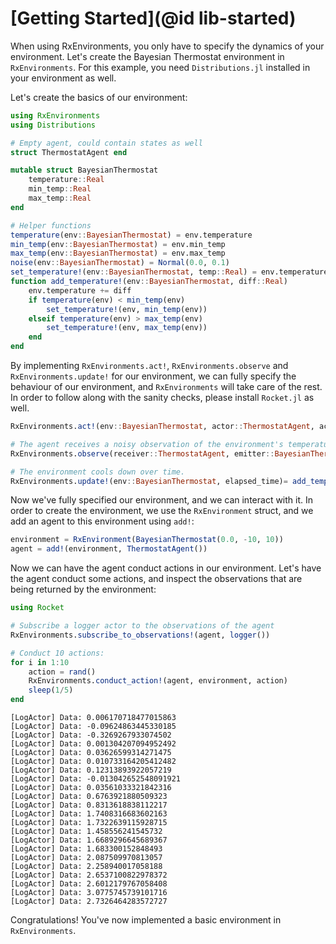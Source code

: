 
# [Getting Started](@id lib-started)
When using RxEnvironments, you only have to specify the dynamics of your environment. Let's create the Bayesian Thermostat environment in `RxEnvironments`. For this example, you need `Distributions.jl` installed in your environment as well. 

Let's create the basics of our environment:

```julia
using RxEnvironments
using Distributions

# Empty agent, could contain states as well
struct ThermostatAgent end

mutable struct BayesianThermostat
    temperature::Real
    min_temp::Real
    max_temp::Real
end

# Helper functions
temperature(env::BayesianThermostat) = env.temperature
min_temp(env::BayesianThermostat) = env.min_temp
max_temp(env::BayesianThermostat) = env.max_temp
noise(env::BayesianThermostat) = Normal(0.0, 0.1)
set_temperature!(env::BayesianThermostat, temp::Real) = env.temperature = temp
function add_temperature!(env::BayesianThermostat, diff::Real) 
    env.temperature += diff
    if temperature(env) < min_temp(env)
        set_temperature!(env, min_temp(env))
    elseif temperature(env) > max_temp(env)
        set_temperature!(env, max_temp(env))
    end
end
```

By implementing `RxEnvironments.act!`, `RxEnvironments.observe` and `RxEnvironments.update!` for our environment, we can fully specify the behaviour of our environment, and `RxEnvironments` will take care of the rest. In order to follow along with the sanity checks, please install `Rocket.jl` as well.

```julia
RxEnvironments.act!(env::BayesianThermostat, actor::ThermostatAgent, action::Float64) = add_temperature!(env, action)

# The agent receives a noisy observation of the environment's temperature 
RxEnvironments.observe(receiver::ThermostatAgent, emitter::BayesianThermostat) = temperature(emitter) + rand(noise(emitter))

# The environment cools down over time.
RxEnvironments.update!(env::BayesianThermostat, elapsed_time)= add_temperature!(env, -0.1 * elapsed_time)
```

Now we've fully specified our environment, and we can interact with it. In order to create the environment, we use the `RxEnvironment` struct, and we add an agent to this environment using `add!`:

```julia
environment = RxEnvironment(BayesianThermostat(0.0, -10, 10))
agent = add!(environment, ThermostatAgent())
```

Now we can have the agent conduct actions in our environment. Let's have the agent conduct some actions, and inspect the observations that are being returned by the environment:

```julia
using Rocket

# Subscribe a logger actor to the observations of the agent
RxEnvironments.subscribe_to_observations!(agent, logger())

# Conduct 10 actions:
for i in 1:10
    action = rand()
    RxEnvironments.conduct_action!(agent, environment, action)
    sleep(1/5)
end
```

```
[LogActor] Data: 0.006170718477015863
[LogActor] Data: -0.09624863445330185
[LogActor] Data: -0.3269267933074502
[LogActor] Data: 0.001304207094952492
[LogActor] Data: 0.03626599314271475
[LogActor] Data: 0.010733164205412482
[LogActor] Data: 0.12313893922057219
[LogActor] Data: -0.013042652548091921
[LogActor] Data: 0.03561033321842316
[LogActor] Data: 0.6763921880509323
[LogActor] Data: 0.8313618838112217
[LogActor] Data: 1.7408316683602163
[LogActor] Data: 1.7322639115928715
[LogActor] Data: 1.458556241545732
[LogActor] Data: 1.6689296645689367
[LogActor] Data: 1.683300152848493
[LogActor] Data: 2.087509970813057
[LogActor] Data: 2.258940017058188
[LogActor] Data: 2.6537100822978372
[LogActor] Data: 2.6012179767058408
[LogActor] Data: 3.0775745739101716
[LogActor] Data: 2.7326464283572727
```

Congratulations! You've now implemented a basic environment in `RxEnvironments`.
